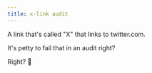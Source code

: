 ```yaml
---
title: x-link audit
---
```


A link that's called "X" that links to twitter.com. 

It's petty to fail that in an audit right? 

Right? 😬
